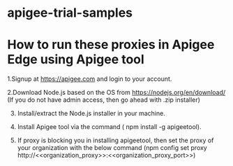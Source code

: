 # apigee-trial-samples
# How to run these proxies in Apigee Edge using Apigee tool
  1.Signup at https://apigee.com and login to your account.
  
  2.Download Node.js based on the OS from https://nodejs.org/en/download/ (If you do not have admin access, then go ahead with .zip      installer)
  
  3. Install/extract the Node.js installer in your machine.
  
  4. Install Apigee tool via the command ( npm install -g apigeetool).
  
  5. If proxy is blocking you in installing apigeetool, then set the proxy of your organization with the below command (npm config set proxy http://<<organization_proxy>>:<<organization_proxy_port>>)
  
  
  
  
